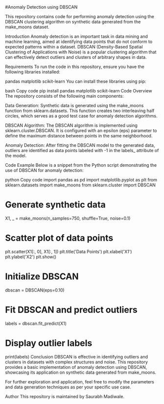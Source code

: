 #Anomaly Detection using DBSCAN

This repository contains code for performing anomaly detection using the DBSCAN clustering algorithm on synthetic data generated from the make_moons dataset.

Introduction
Anomaly detection is an important task in data mining and machine learning, aimed at identifying data points that do not conform to expected patterns within a dataset. DBSCAN (Density-Based Spatial Clustering of Applications with Noise) is a popular clustering algorithm that can effectively detect outliers and clusters of arbitrary shapes in data.

Requirements
To run the code in this repository, ensure you have the following libraries installed:

pandas
matplotlib
scikit-learn
You can install these libraries using pip:

bash
Copy code
pip install pandas matplotlib scikit-learn
Code Overview
The repository consists of the following main components:

Data Generation: Synthetic data is generated using the make_moons function from sklearn.datasets. This function creates two interleaving half circles, which serves as a good test case for anomaly detection algorithms.

DBSCAN Algorithm: The DBSCAN algorithm is implemented using sklearn.cluster.DBSCAN. It is configured with an epsilon (eps) parameter to define the maximum distance between points in the same neighborhood.

Anomaly Detection: After fitting the DBSCAN model to the generated data, outliers are identified as data points labeled with -1 in the labels_ attribute of the model.

Code Example
Below is a snippet from the Python script demonstrating the use of DBSCAN for anomaly detection:

python
Copy code
import pandas as pd
import matplotlib.pyplot as plt
from sklearn.datasets import make_moons
from sklearn.cluster import DBSCAN

# Generate synthetic data
X1, _ = make_moons(n_samples=750, shuffle=True, noise=0.1)

# Scatter plot of data points
plt.scatter(X1[:, 0], X1[:, 1])
plt.title('Data Points')
plt.xlabel('X1')
plt.ylabel('X2')
plt.show()

# Initialize DBSCAN
dbscan = DBSCAN(eps=0.10)

# Fit DBSCAN and predict outliers
labels = dbscan.fit_predict(X1)

# Display outlier labels
print(labels)
Conclusion
DBSCAN is effective in identifying outliers and clusters in datasets with complex structures and noise. This repository provides a basic implementation of anomaly detection using DBSCAN, showcasing its application on synthetic data generated from make_moons.

For further exploration and application, feel free to modify the parameters and data generation techniques as per your specific use case.

Author
This repository is maintained by Saurabh Madiwale.
